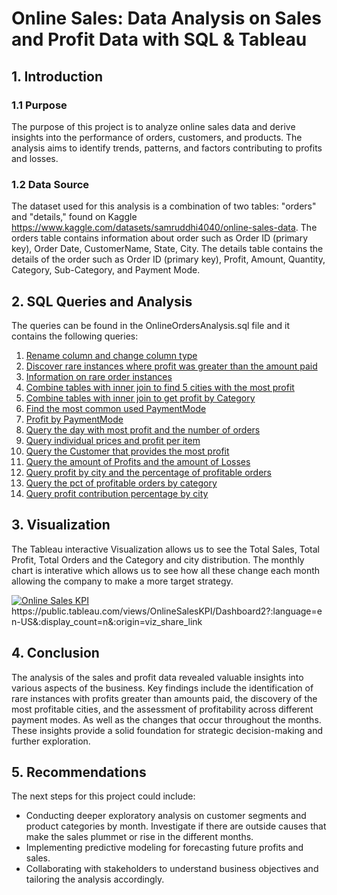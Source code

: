# Online Sales: Data Analysis on Sales and Profit Data with SQL & Tableau

## 1. Introduction

### 1.1 Purpose
The purpose of this project is to analyze online sales data and derive insights into the performance of orders, customers, and products. The analysis aims to identify trends, patterns, and factors contributing to profits and losses.

### 1.2 Data Source
The dataset used for this analysis is a combination of two tables: "orders" and "details," found on Kaggle https://www.kaggle.com/datasets/samruddhi4040/online-sales-data.
The orders table contains information about order such as Order ID (primary key), Order Date, CustomerName, State, City.
The details table contains the details of the order such as Order ID (primary key), Profit, Amount, Quantity, Category, Sub-Category, and Payment Mode.
## 2. SQL Queries and Analysis

The queries can be found in the OnlineOrdersAnalysis.sql file and it contains the following queries:

1. [Rename column and change column type](#1-rename-column-and-change-column-type)
2. [Discover rare instances where profit was greater than the amount paid](#2-discover-rare-instances-where-profit-was-greater-than-the-amount-paid)
3. [Information on rare order instances](#3-information-on-rare-order-instances)
4. [Combine tables with inner join to find 5 cities with the most profit](#4-combine-tables-with-inner-join-to-find-5-cities-with-the-most-profit)
5. [Combine tables with inner join to get profit by Category](#5-combine-tables-with-inner-join-to-get-profit-by-category)
6. [Find the most common used PaymentMode](#6-find-the-most-common-used-paymentmode)
7. [Profit by PaymentMode](#7-profit-by-paymentmode)
8. [Query the day with most profit and the number of orders](#8-query-the-day-with-most-profit-and-the-number-of-orders)
9. [Query individual prices and profit per item](#9-query-individual-prices-and-profit-per-item)
10. [Query the Customer that provides the most profit](#10-query-the-customer-that-provides-the-most-profit)
11. [Query the amount of Profits and the amount of Losses](#11-query-the-amount-of-profits-and-the-amount-of-losses)
12. [Query profit by city and the percentage of profitable orders](#12-query-profit-by-city-and-the-percentage-of-profitable-orders)
13. [Query the pct of profitable orders by category](#13-query-the-pct-of-profitable-orders-by-category)
14. [Query profit contribution percentage by city](#14-query-profit-contribution-percentage-by-city)

## 3. Visualization
The Tableau interactive Visualization allows us to see the Total Sales, Total Profit, Total Orders and the Category and city distribution. 
The monthly chart is interative which allows us to see how all these change each month allowing the company to make a more target strategy.
<div class='tableauPlaceholder' id='viz1708610675704' style='position: relative'><noscript><a href='#'><img alt='Online Sales KPI  ' src='https:&#47;&#47;public.tableau.com&#47;static&#47;images&#47;On&#47;OnlineSalesKPI&#47;Dashboard2&#47;1_rss.png' style='border: none' /></a></noscript><object class='tableauViz'  style='display:none;'><param name='host_url' value='https%3A%2F%2Fpublic.tableau.com%2F' /> <param name='embed_code_version' value='3' /> <param name='site_root' value='' /><param name='name' value='OnlineSalesKPI&#47;Dashboard2' /><param name='tabs' value='no' /><param name='toolbar' value='yes' /><param name='static_image' value='https:&#47;&#47;public.tableau.com&#47;static&#47;images&#47;On&#47;OnlineSalesKPI&#47;Dashboard2&#47;1.png' /> <param name='animate_transition' value='yes' /><param name='display_static_image' value='yes' /><param name='display_spinner' value='yes' /><param name='display_overlay' value='yes' /><param name='display_count' value='yes' /><param name='language' value='en-US' /></object></div>                <script type='text/javascript'>                    var divElement = document.getElementById('viz1708610675704');                    var vizElement = divElement.getElementsByTagName('object')[0];                    if ( divElement.offsetWidth > 800 ) { vizElement.style.width='1024px';vizElement.style.height='795px';} else if ( divElement.offsetWidth > 500 ) { vizElement.style.width='1024px';vizElement.style.height='795px';} else { vizElement.style.width='100%';vizElement.style.height='1477px';}                     var scriptElement = document.createElement('script');                    scriptElement.src = 'https://public.tableau.com/javascripts/api/viz_v1.js';                    vizElement.parentNode.insertBefore(scriptElement, vizElement);                </script>
https://public.tableau.com/views/OnlineSalesKPI/Dashboard2?:language=en-US&:display_count=n&:origin=viz_share_link

## 4. Conclusion

The analysis of the sales and profit data revealed valuable insights into various aspects of the business. Key findings include the identification of rare instances with profits greater than amounts paid, the discovery of the most profitable cities, and the assessment of profitability across different payment modes. As well as the changes that occur throughout the months. These insights provide a solid foundation for strategic decision-making and further exploration.

## 5. Recommendations

The next steps for this project could include:

- Conducting deeper exploratory analysis on customer segments and product categories by month. Investigate if there are outside causes that make the sales plummet or rise in the different months.
- Implementing predictive modeling for forecasting future profits and sales.
- Collaborating with stakeholders to understand business objectives and tailoring the analysis accordingly.
